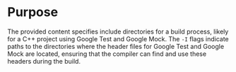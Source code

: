 # Purpose
The provided content specifies include directories for a build process, likely for a C++ project using Google Test and Google Mock. The `-I` flags indicate paths to the directories where the header files for Google Test and Google Mock are located, ensuring that the compiler can find and use these headers during the build.
